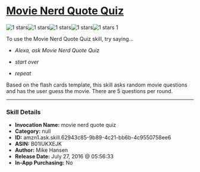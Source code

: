 # [Movie Nerd Quote Quiz](http://alexa.amazon.com/#skills/amzn1.ask.skill.62943c85-9b89-4c21-bb6b-4c9550758ee6)
![1 stars](../../images/ic_star_black_18dp_1x.png)![1 stars](../../images/ic_star_border_black_18dp_1x.png)![1 stars](../../images/ic_star_border_black_18dp_1x.png)![1 stars](../../images/ic_star_border_black_18dp_1x.png)![1 stars](../../images/ic_star_border_black_18dp_1x.png) 1

To use the Movie Nerd Quote Quiz skill, try saying...

* *Alexa, ask Movie Nerd Quote Quiz*

* *start over*

* *repeat*

Based on the flash cards template, this skill asks random movie questions and has the user guess the movie.  There are 5 questions per round.

***

### Skill Details

* **Invocation Name:** movie nerd quote quiz
* **Category:** null
* **ID:** amzn1.ask.skill.62943c85-9b89-4c21-bb6b-4c9550758ee6
* **ASIN:** B01IUKXEJK
* **Author:** Mike Hansen
* **Release Date:** July 27, 2016 @ 05:56:33
* **In-App Purchasing:** No
